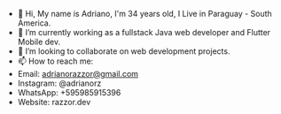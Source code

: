 - 👋 Hi, My name is Adriano, I'm 34 years old, I Live in Paraguay - South America. 
- 👀 I’m currently working as a fullstack Java web developer and Flutter Mobile dev.
- 💞️ I’m looking to collaborate on web development projects.
- 📫 How to reach me: 
- Email: adrianorazzor@gmail.com
- Instagram: @adrianorz
- WhatsApp: +595985915396
- Website: razzor.dev

<!---
adrianorazzor/adrianorazzor is a ✨ special ✨ repository because its `README.md` (this file) appears on your GitHub profile.
You can click the Preview link to take a look at your changes.
--->
